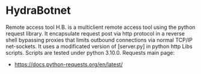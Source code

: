 # HydraBotnet
Remote access tool
H.B. is a multiclient remote access tool using the python request library. It encapsulate request post via http protocol in a reverse shell bypassing proxies that limits outbound connections via normal TCP/IP net-sockets. It uses a modificated version of [server.py] in python http Libs scripts. Scripts are tested under python 3.10.0.
Requests main page:
- https://docs.python-requests.org/en/latest/
